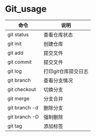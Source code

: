 # Git_usage

| 命令          | 说明                |
| ------------- | ------------------- |
| git status    | 查看仓库状态        |
| git init      | 创建仓库            |
| git add       | 提交文件            |
| git commit    | 提交文件            |
| git log       | 打印git仓库提交日志 |
| git branch    | 查看分支情况        |
| git checkout  | 切换分支            |
| git merge     | 分支合并            |
| git branch -d | 删除分支            |
| git branch -D | 强制删除            |
| git tag       | 添加标签            |

